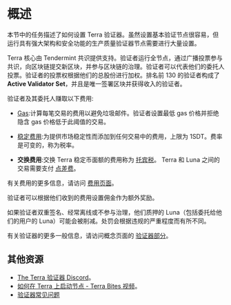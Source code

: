 # 概述

本节中的任务描述了如何设置 Terra 验证器。虽然设置基本验证节点很容易，但运行具有强大架构和安全功能的生产质量验证器节点需要进行大量设置。

Terra 核心由 Tendermint 共识提供支持。验证者运行全节点，通过广播投票参与共识，向区块链提交新区块，并参与区块链的治理。验证者可以代表他们的委托人投票。验证者的投票权根据他们的总股份进行加权。排名前 130 的验证者构成了 **Active Validator Set**，并且是唯一签署区块并获得收入的验证者。

验证者及其委托人赚取以下费用:

- [Gas](./fees.md#gas):计算每笔交易的费用以避免垃圾邮件。验证者设置最低 gas 价格并拒绝隐含 gas 价格低于此阈值的交易。

- [稳定费用](./fees.md#stability-fees):为提供市场稳定性而添加到任何交易中的费用，上限为 1SDT。费率是可变的，称为税率。

- **交换费用**:交换 Terra 稳定币面额的费用称为 [托宾税](./fees.md#tobin-tax)。 Terra 和 Luna 之间的交易需要支付 [点差费](./fees.md#spread-fees)。

有关费用的更多信息，请访问 [费用页面](./fees.md)。

验证者可以根据他们收到的费用设置佣金作为额外奖励。

如果验证者双重签名、经常离线或不参与治理，他们质押的 Luna（包括委托给他们的用户的 Luna）可能会被削减。处罚会根据违规的严重程度而有所不同。

有关验证器的更多一般信息，请访问概念页面的 [验证器部分](/Concepts/Protocol.md#validators)。

## 其他资源

- [The Terra 验证器 Discord](https://discord.com/invite/xfZK6RMFFx)。
- [如何在 Terra 上启动节点 - Terra Bites 视频](https://www.youtube.com/watch?v=2lKAvltKX6w&ab_channel=TerraBites)。
- [验证器常见问题](./faq.md) 